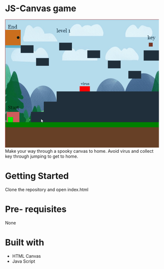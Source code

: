 # JS-Canvas game
<img src="Spooky-Canvas.gif" >
Make your way through a spooky canvas to home. Avoid virus and collect key through jumping to get to home. 

# Getting Started
Clone the repository and open index.html

# Pre- requisites
None

# Built with

<ul> 
<li>HTML Canvas</li>
<li>Java Script </li>
</ul>
